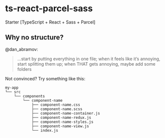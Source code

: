 # ts-react-parcel-sass
Starter [TypeScript + React + Sass + Parcel]

## Why no structure?
@dan_abramov:
> ...start by putting everything in one file; when it feels like it’s annoying, start splitting them up; when THAT gets annoying, maybe add some folders

Not convinced? Try something like this:
```
my-app
└── src
    └── components
        └── component-name
            ├── component-name.css
            ├── component-name.scss
            ├── component-name-container.js
            ├── component-name-redux.js
            ├── component-name-styles.js
            ├── component-name-view.js
            └── index.js
```
